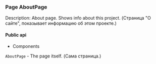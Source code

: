 ### Page AboutPage

Description: About page. Shows info about this project. (Страница "О сайте", показывает информацию об этом проекте.)

#### Public api

- Components

`AboutPage` - The page itself. (Сама страница.)
